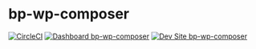 # bp-wp-composer

[![CircleCI](https://circleci.com/gh/backlineint/bp-wp-composer.svg?style=shield)](https://circleci.com/gh/backlineint/bp-wp-composer)
[![Dashboard bp-wp-composer](https://img.shields.io/badge/dashboard-bp_wp_composer-yellow.svg)](https://dashboard.pantheon.io/sites/14701b5e-68f1-480d-83f6-1e8fa6883e80#dev/code)
[![Dev Site bp-wp-composer](https://img.shields.io/badge/site-bp_wp_composer-blue.svg)](http://dev-bp-wp-composer.pantheonsite.io/)